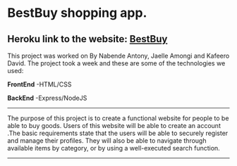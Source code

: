 # BestBuy shopping app.
## Heroku link to the website: [BestBuy](https://bestbuy-outboxedu.herokuapp.com/)

This project was worked on By Nabende Antony, Jaelle Amongi and Kafeero David.
The project took a week and these are some of the technologies we used:
>
**FrontEnd**
 -HTML/CSS
 
**BackEnd**
  -Express/NodeJS

---
The purpose of this project is to create a functional website for people to be able
to buy goods. Users of this website will be able to create an account .The basic
requirements state that the users will be able to securely register and manage
their profiles. They will also be able to navigate through available items by
category, or by using a well-executed search function.

---



